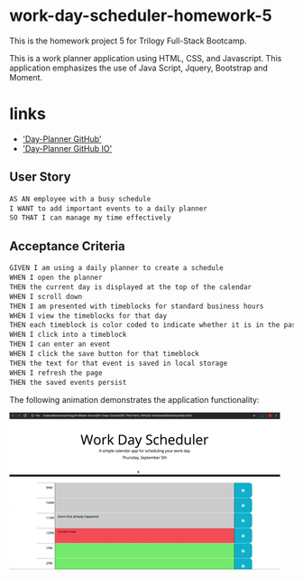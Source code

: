 # work-day-scheduler-homework-5

This is the homework project 5 for Trilogy Full-Stack Bootcamp.

This is a work planner application using HTML, CSS, and Javascript. 
This application emphasizes the use of Java Script, Jquery, Bootstrap and Moment.


# links


* ['Day-Planner GitHub'](https://github.com/mhdavie/work-day-schedule-homework-5)
* ['Day-Planner GitHub IO'](https://mhdavie.github.io/work-day-schedule-homework-5/)

## User Story

```md
AS AN employee with a busy schedule
I WANT to add important events to a daily planner
SO THAT I can manage my time effectively
```

## Acceptance Criteria

```md
GIVEN I am using a daily planner to create a schedule
WHEN I open the planner
THEN the current day is displayed at the top of the calendar
WHEN I scroll down
THEN I am presented with timeblocks for standard business hours
WHEN I view the timeblocks for that day
THEN each timeblock is color coded to indicate whether it is in the past, present, or future
WHEN I click into a timeblock
THEN I can enter an event
WHEN I click the save button for that timeblock
THEN the text for that event is saved in local storage
WHEN I refresh the page
THEN the saved events persist
```

The following animation demonstrates the application functionality:

![A user clicks on slots on the color-coded calendar and edits the events.](05-third-party-apis-homework-demo.gif)






